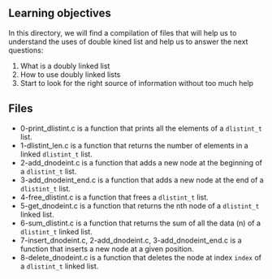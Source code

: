 ## Learning objectives

In this directory, we will find a compilation of files that will help us to understand the uses of double kined list and help us to answer the next questions:

 1. What is a doubly linked list
 2. How to use doubly linked lists
 3. Start to look for the right source of information without too much help

## Files

- 0-print_dlistint.c is a function that prints all the elements of a `dlistint_t` list.
- 1-dlistint_len.c is a function that returns the number of elements in a linked `dlistint_t` list.
- 2-add_dnodeint.c is a function that adds a new node at the beginning of a `dlistint_t` list.
- 3-add_dnodeint_end.c is a function that adds a new node at the end of a `dlistint_t` list.
- 4-free_dlistint.c is a function that frees a `dlistint_t` list.
- 5-get_dnodeint.c is a function that returns the nth node of a `dlistint_t` linked list.
- 6-sum_dlistint.c is a function that returns the sum of all the data (n) of a `dlistint_t` linked list.
- 7-insert_dnodeint.c, 2-add_dnodeint.c, 3-add_dnodeint_end.c is a function that inserts a new node at a given position.
- 8-delete_dnodeint.c is a function that deletes the node at index `index` of a `dlistint_t` linked list.